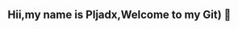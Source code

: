 ## Hii,my name is Pljadx,Welcome to my Git) 👋

<!--
**pljadx/Pljadx** is a ✨ _special_ ✨ repository because its `README.md` (this file) appears on your GitHub profile.

Here are some ideas to get you started:

- 🔭 I’m currently working on Python by Step IT
- 🌱 I’m currently learning Python
- 👯 I’m looking to collaborate on "idk"
- 🤔 I’m looking for help with ...
- 💬 Ask me about ...
- 📫 How to reach me: ...
- 😄 Pronouns: ...
- ⚡ Fun fact: ...
-->
